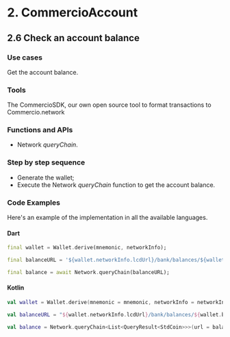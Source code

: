 # 2. CommercioAccount

## 2.6 Check an account balance

### Use cases
Get the account balance. 

### Tools
The CommercioSDK, our own open source tool to format transactions to Commercio.network

### Functions and APIs
- Network _queryChain_.

### Step by step sequence
- Generate the wallet;
- Execute the Network _queryChain_ function to get the account balance.

### Code Examples
Here's an example of the implementation in all the available languages.

#### Dart
```dart
final wallet = Wallet.derive(mnemonic, networkInfo);

final balanceURL = '${wallet.networkInfo.lcdUrl}/bank/balances/${wallet.bech32Address}';

final balance = await Network.queryChain(balanceURL);
```

#### Kotlin
```kotlin
val wallet = Wallet.derive(mnemonic = mnemonic, networkInfo = networkInfo)

val balanceURL = "${wallet.networkInfo.lcdUrl}/bank/balances/${wallet.bech32Address}"

val balance = Network.queryChain<List<QueryResult<StdCoin>>>(url = balanceURL)
```